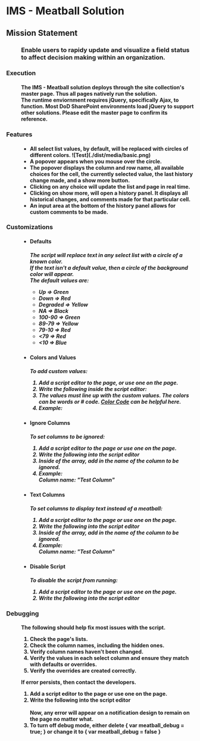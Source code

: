 <h1>IMS - Meatball Solution</h1>
<dl>
  <h2>
    <dt>Mission Statement</dt>
  </h2>
  <h3>
    <dd>
      Enable users to rapidy update and visualize a field status to affect decision making within an organization.
    </dd>
  </h3>
</dl>
<dl>
  <h3>
    <dt>Execution</dt>
  </h3>
  <h4>
    <dd>
      The IMS - Meatball solution deploys through the site collection's master page.  Thus all pages natively run the solution.
    </dd>
    <dd>
      The runtime enviornment requires jQuery, specifically Ajax, to function.  Most DoD SharePoint environments load jQuery to support other solutions.  Please edit the master page to confirm its reference.
    </dd>
  </h4>
  <h3>
    <dt>Features</dt>
  </h3>
  <h4>
    <dd>
      <ul>
        <li>
        All select list values, by default, will be replaced with circles of different colors. ![Test](./dist/media/basic.png)
        </li>
        <li>
         A popover appears when you mouse over the circle.  
        </li>
        <li>
             The popover displays the column and row name, all available choices for
      the cell, the currently selected value, the last history change made, and
      a show more button.
        </li>
        <li>
             Clicking on any choice will update the list and page in real time.
        </li>
        <li>
              Clicking on show more, will open a history panel. It displays all
      historical changes, and comments made for that particular cell. 
        </li>
        <li>
         An input area at the bottom of the history panel allows for custom comments to be made.
        </li>
      </ul>  
    </dd>
  </h4>
  <h3>
    <dt>Customizations</dt>
  </h3>
  <dd>
    <ul>
      <li>
        <h4>Defaults</h4>
        <h5>
          The script will replace text in any select list with a circle of a known color.  <br />
          If the text isn't a default value, then a circle of the background color will appear.  <br />
          The default values are:
          <ul>
            <li>Up => Green</li>
            <li>Down => Red</li>
            <li>Degraded => Yellow</li>
            <li>NA => Black</li>
            <li>100-90 => Green</li>
            <li>89-79 => Yellow</li>
            <li>79-10 => Red</li>
            <li><79 => Red</li>
            <li><10 => Blue</li>
          </ul>
        </h5>
      </li>
      <li>
        <h4>Colors and Values</h4>
        <h5>
          To add custom values:
          <ol>
            <li>
              Add a script editor to the page, or use one on the page.
            </li>
            <li>
              Write the following inside the script editor:
              <br />
              <script>
                <br />
                  var meatball_override = [ <br />
                    { value: "", color: "" }, <br />
                    { value: "", color: "" }, <br />
                  ];
                <br />
              </script>
            </li>
            <li>
              The values must line up with the custom values. The colors can be
              words or # code.
              <a href="http://colorcode.is/">Color Code</a> can be helpful here.
            </li>
            <li>
              Example:<br />
              <script>
                <br />
                              var meatball_override = [<br />
                                { value: "Hi", color: "orange" },<br />
                                { value: "Editor", color: "brown" },<br />
                                { value: "You", color: "black" },<br />
                                { value: "Got", color: "gray" },<br />
                                { value: "This", color: "#ee00ee" },<br />
                              ];<br />
              </script>
            </li>
          </ol>
        </h5>
      </li>
      <li>
        <h4>Ignore Columns</h4>
        <h5>
          To set columns to be ignored:
          <ol>
            <li>
              Add a script editor to the page or use one on the page.
            </li>
            <li>
              Write the following into the script editor
              <script>
                <br />
                var meatball_ignore = [];
                <br />
              </script>
            </li>
            <li>
              Inside of the array, add in the name of the column to be ignored.
            </li>
            <li>
              Example:
              <br />
              Column name: "Test Column"
              <br />
              <script>
                <br />
                var meatball_ignore = ["Test Column"];
                <br />
              </script>
            </li>
          </ol>
        </h5>
      </li>
      <li>
        <h4>Text Columns</h4>
        <h5>
          To set columns to display text instead of a meatball:
          <ol>
            <li>
              Add a script editor to the page or use one on the page.
            </li>
            <li>
              Write the following into the script editor<br />
              <script>
                <br />
                var meatball_text = [];
                <br />
              </script>
            </li>
            <li>
              Inside of the array, add in the name of the column to be ignored.
            </li>
            <li>
              Example:
              <br />
              Column name: "Test Column"
              <br />
              <script>
                <br />
                var meatball_text = ["Test Column"];
                <br />
              </script>
            </li>
          </ol>
        </h5>
      </li>
      <li>
        <h4>Disable Script</h4>
        <h5>
          To disable the script from running:
          <ol>
            <li>
              Add a script editor to the page or use one on the page.
            </li>
            <li>
              Write the following into the script editor<br />
              <script>
                <br />
                var ims_meatball_hide = true;
                <br />
              </script>
            </li>
          </ol>
        </h5>
      </li>
    </ul>
  </dd>
  <h3><dt>Debugging</dt></h3>
  <h4>
    <dd>
      The following should help fix most issues with the script.
      <ol>
        <li>
          Check the page's lists.
        </li>
        <li>
          Check the column names, including the hidden ones.
        </li>
        <li>
          Verify column names haven't been changed.
        </li>
        <li>
          Verify the values in each select column and ensure they match with
          defaults or overrides.
        </li>
        <li>
          Verify the overrides are created correctly.
        </li>
      </ol>
    </dd>
    <dd>
      If error persists, then contact the developers.
      <ol>
        <li>
          Add a script editor to the page or use one on the page.
        </li>
        <li>
          Write the following into the script editor<br />
          <script>
            <br />
            var meatball_debug = true;
            <br />
          </script>
          <br />
          Now, any error will appear on a notification design to remain on the page no matter what.
        </li>
        <li>
          To turn off debug mode, either delete { var meatball_debug = true; } or change it to { var meatball_debug = false }
        </li>
      </ol>
    </dd>
  </h4>
</dl>
